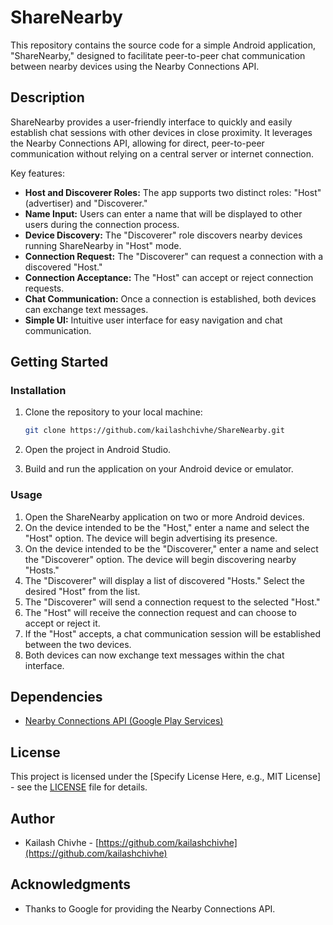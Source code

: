 # ShareNearby

This repository contains the source code for a simple Android application, "ShareNearby," designed to facilitate peer-to-peer chat communication between nearby devices using the Nearby Connections API.

## Description

ShareNearby provides a user-friendly interface to quickly and easily establish chat sessions with other devices in close proximity. It leverages the Nearby Connections API, allowing for direct, peer-to-peer communication without relying on a central server or internet connection.

Key features:

* **Host and Discoverer Roles:** The app supports two distinct roles: "Host" (advertiser) and "Discoverer."
* **Name Input:** Users can enter a name that will be displayed to other users during the connection process.
* **Device Discovery:** The "Discoverer" role discovers nearby devices running ShareNearby in "Host" mode.
* **Connection Request:** The "Discoverer" can request a connection with a discovered "Host."
* **Connection Acceptance:** The "Host" can accept or reject connection requests.
* **Chat Communication:** Once a connection is established, both devices can exchange text messages.
* **Simple UI:** Intuitive user interface for easy navigation and chat communication.

## Getting Started

### Installation

1.  Clone the repository to your local machine:

    ```bash
    git clone https://github.com/kailashchivhe/ShareNearby.git
    ```

2.  Open the project in Android Studio.
3.  Build and run the application on your Android device or emulator.

### Usage

1.  Open the ShareNearby application on two or more Android devices.
2.  On the device intended to be the "Host," enter a name and select the "Host" option. The device will begin advertising its presence.
3.  On the device intended to be the "Discoverer," enter a name and select the "Discoverer" option. The device will begin discovering nearby "Hosts."
4.  The "Discoverer" will display a list of discovered "Hosts." Select the desired "Host" from the list.
5.  The "Discoverer" will send a connection request to the selected "Host."
6.  The "Host" will receive the connection request and can choose to accept or reject it.
7.  If the "Host" accepts, a chat communication session will be established between the two devices.
8.  Both devices can now exchange text messages within the chat interface.

## Dependencies

* [Nearby Connections API (Google Play Services)](https://developers.google.com/nearby/connections/overview)

## License

This project is licensed under the [Specify License Here, e.g., MIT License] - see the [LICENSE](LICENSE) file for details.

## Author

* Kailash Chivhe - [https://github.com/kailashchivhe](https://github.com/kailashchivhe)

## Acknowledgments

* Thanks to Google for providing the Nearby Connections API.
